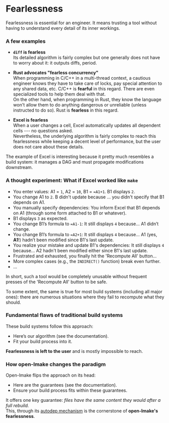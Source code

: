 <!-- This file is part of the open-lmake distribution (git@github.com:cesar-douady/open-lmake.git)-->
<!-- Copyright (c) 2023-2025 Doliam-->
<!-- This program is free software: you can redistribute/modify under the terms of the GPL-v3 (https://www.gnu.org/licenses/gpl-3.0.html).-->
<!-- This program is distributed WITHOUT ANY WARRANTY, without even the implied warranty of MERCHANTABILITY or FITNESS FOR A PARTICULAR PURPOSE.-->
<!-- Why open-lmake-->

# Fearlessness

Fearlessness is essential for an engineer.
It means trusting a tool without having to understand every detail of its inner workings.

### A few examples

- **`diff` is fearless**  
  Its detailed algorithm is fairly complex but one generally does not have to worry about it: it outputs diffs, period.

- **Rust advocates "fearless concurrency"**  
  When programming in C/C++ in a multi-thread context, a cautious engineer knows they have to take care of locks, pay special attention to any shared data, etc. C/C++ is **fearful** in this regard.
  There are even specialized tools to help them deal with that.  
  On the other hand, when programming in Rust, they know the language won't allow them to do anything dangerous or unreliable (unless instructed to do so).
  Rust is **fearless** in this regard.

- **Excel is fearless**  
  When a user changes a cell, Excel automatically updates all dependent cells --- no questions asked.  
  Nevertheless, the underlying algorithm is fairly complex to reach this fearlessness while keeping a decent level of performance, but the user does not care about these details.

The example of Excel is interesting because it pretty much resembles a build system: it manages a DAG and must propagate modifications downstream.

### A thought experiment: What if Excel worked like `make`

- You enter values: A1 = `1`, A2 = `10`, B1 = `=A1+1`. B1 displays `2`.
- You change A1 to `2`. B didn't update because ... you didn't specify that B1 depends on A1.
- You manually specify dependencies: You inform Excel that B1 depends on A1 (through some form attached to B1 or whatever).
- B1 displays `3` as expected.
- You change B1’s formula to `=A1-1`: It still displays `4` because... A1 didn’t change.
- You change B1’s formula to `=A2+1`: It still displays `4` because... A1 (yes, **A1**!) hadn’t been modified since B1's last update.
- You realize your mistake and update B1's dependencies: It still displays `4` because... A2 hadn't been modified either since B1's last update.
- Frustrated and exhausted, you finally hit the 'Recompute All' button...
- More complex cases (e.g., the `INDIRECT()` function) break even further.
- ...

In short, such a tool would be completely unusable without frequent presses of the 'Recompute All' button to be safe.

To some extent, the same is true for most build systems (including all major ones): there are numerous situations where they fail to recompute what they should.

### Fundamental flaws of traditional build systems

These build systems follow this approach:

- Here’s our algorithm (see the documentation).
- Fit your build process into it.

**Fearlessness is left to the user** and is mostly impossible to reach.

### How open-lmake changes the paradigm

Open-lmake flips the approach on its head:

- Here are the guarantees (see the documentation).
- Ensure your build process fits within these guarantees.

It offers one key guarantee: _files have the same content they would after a full rebuild._  
This, through its [autodep mechanism](src/autodep.md) is the cornerstone of **open-lmake's fearlessness**.
